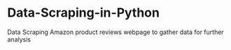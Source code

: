 # Data-Scraping-in-Python
Data Scraping Amazon product reviews webpage to gather data for further analysis

